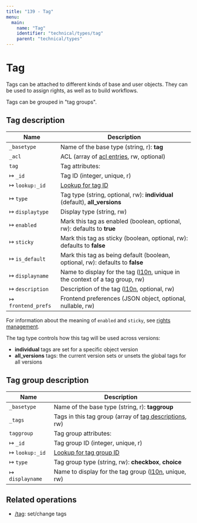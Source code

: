 ```yaml
---
title: "139 - Tag"
menu:
  main:
    name: "Tag"
    identifier: "technical/types/tag"
    parent: "technical/types"
---
```

# Tag

Tags can be attached to different kinds of base and user objects. They can be used to assign rights, as well
as to build workflows.

Tags can be grouped in "tag groups".

## <a name="tag"></a> Tag description

| Name         | Description                                                                                                  |
|--------------|--------------------------------------------------------------------------------------------------------------|
| `_basetype`  | Name of the base type (string, r): **tag**                                                                   |
| `_acl`       | ACL (array of [acl entries](/en/technical/types/acl_entry), rw, optional)                                    |
| `tag`        | Tag attributes:                                                                                              |
| &#8614; `_id`            | Tag ID (integer, unique, r)                                                                      |
| &#8614; `lookup:_id`     | [Lookup for tag ID](/en/technical/datamanagement/lookups/#tags)                                  |
| &#8614; `type`           | Tag type (string, optional, rw): **individual** (default), **all\_versions**                     |
| &#8614; `displaytype`    | Display type (string, rw)                                                                        |
| &#8614; `enabled`        | Mark this tag as enabled (boolean, optional, rw): defaults to **true**                           |
| &#8614; `sticky`         | Mark this tag as sticky (boolean, optional, rw): defaults to **false**                           |
| &#8614; `is_default`     | Mark this tag as being default (boolean, optional, rw): defaults to **false**                    |
| &#8614; `displayname`    | Name to display for the tag ([l10n](/en/technical/types/l10n), unique in the context of a tag group, rw) |
| &#8614; `description`    | Description of the tag ([l10n](/en/technical/types/l10n), optional, rw)                          |
| &#8614; `frontend_prefs` | Frontend preferences (JSON object, optional, nullable, rw)                                       |

For information about the meaning of `enabled` and `sticky`, see [rights management](/en/technical/rightsmanagement).

The tag type controls how this tag will be used across versions:

- **individual** tags are set for a specific object version
- **all\_versions** tags: the current version sets or unsets the global tags for all versions

## <a name="taggroup"></a> Tag group description

| Name         | Description                                                                                            |
|--------------|--------------------------------------------------------------------------------------------------------|
| `_basetype`  | Name of the base type (string, r): **taggroup**                                                        |
| `_tags`      | Tags in this tag group (array of [tag descriptions](/en/technical/types/tag), rw)                      |
| `taggroup`   | Tag group attributes:                                                                                  |
| &#8614; `_id`         | Tag group ID (integer, unique, r)                                                             |
| &#8614; `lookup:_id`  | [Lookup for tag group ID](/en/technical/datamanagement/lookups/#tags)                         |
| &#8614; `type`        | Tag group type (string, rw): **checkbox**, **choice**                                         |
| &#8614; `displayname` | Name to display for the tag group ([l10n](/en/technical/types/l10n), unique, rw)              |

## Related operations

- [/tag](/en/technical/api/tags): set/change tags

